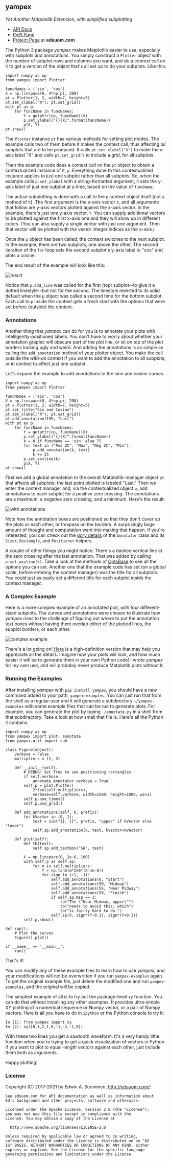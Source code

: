 ## yampex
*Yet Another Matplotlib Extension, with simplified subplotting*

* [API Docs](http://edsuom.com/yampex/yampex.html)
* [PyPI Page](https://pypi.python.org/pypi/yampex/)
* [Project Page](http://edsuom.com/yampex.html) at **edsuom.com**


The Python 3 package *yampex* makes Matplotlib easier to use,
especially with subplots and annotations. You simply construct a
`Plotter` object with the number of subplot rows and columns you want,
and do a context call on it to get a version of the object that's all
set up to do your subplots. Like this:

    import numpy as np
    from yampex import Plotter
    
    funcNames = ('sin', 'cos')
    X = np.linspace(0, 4*np.pi, 200)
    pt = Plotter(1, 2, width=7, height=5)
    pt.set_xlabel("X"); pt.set_grid()
    with pt as p:
        for funcName in funcNames:
            Y = getattr(np, funcName)(X)
            p.set_ylabel("{}(X)".format(funcName))
            p(X, Y)
    pt.show()

The `Plotter` instance `pt` has various methods for setting plot
modes. The example calls two of them before it makes the context call,
thus affecting *all* subplots that are to be produced. It calls
`pt.set_xlabel("X")` to make the x-axis label "X" and calls
`pt.set_grid()` to include a grid, for all subplots.

Then the example code does a context call on the `pt` object to obtain
a contextualized instance of it, `p`. Everything done to this
contextualized instance applies to just one subplot rather than all
subplots. So, when the example calls `p.set_ylabel` with a
string-formatted argument, it sets the y-axis label of just one
subplot at a time, based on the value of `funcName`.

The actual subplotting is done with a call to the `p` context object
itself (not a method of it). The first argument is the x-axis vector
`X`, and all arguments that follow are y-axis vectors plotted against
the x-axis vector. In the example, there's just one y-axis vector,
`Y`. You can supply additional vectors to be plotted against the first
x-axis one and they will show up in different colors. (You can also
supply a single vector with just one argument. Then that vector will
be plotted with the vector integer indices as the x-axis.)

Once the `p` object has been called, the context switches to the next
subplot. In the example, there are two subplots, one above the
other. The second iteration of the `for` loop sets the second
subplot's y-axis label to "cos" and plots a cosine.

The end result of the example will look like this:

![result](http://edsuom.com/yampex-example.png)

Notice that `p.add_line` was called for the first (top) subplot--to
give it a dotted linestyle--but not for the second. The linestyle
reverted to its solid default when the `p` object was called a second
time for the bottom subplot. Each call to `p` inside the context gets
a fresh start with the options that were set before (outside) the
context.


### Annotations

Another thing that *yampex* can do for you is to annotate your plots
with intelligently-positioned labels. You don't have to worry about
whether your annotation graphic will obscure part of the plot line, or
sit on top of the plot borders looking ugly and weird. And adding the
annotations is as simple as calling the `add_annotation` method of
your plotter object. You make the call outside the *with-as* context
if you want to add the annotation to all subplots, or in context to
affect just one subplot.

Let's expand the example to add annotations to the sine and cosine
curves.

    import numpy as np
    from yampex import Plotter

    funcNames = ('sin', 'cos')
    X = np.linspace(0, 4*np.pi, 200)
    pt = Plotter(1, 2, width=7, height=5)
    pt.set_title("Sin and Cosine")
    pt.set_xlabel("X"); pt.set_grid()
    pt.add_annotation(199, "Last")
    with pt as p:
        for funcName in funcNames:
            Y = getattr(np, funcName)(X)
            p.set_ylabel("{}(X)".format(funcName))
            k = 0 if funcName == 'sin' else 75
            for text in ("Pos ZC", "Max", "Neg ZC", "Min"):
                p.add_annotation(k, text)
                k += 25
            p.set_axvline(k)
            p(X, Y)
    pt.show()

First we add a global annotation to the overall Matplotlib-manager
object `pt` that affects all subplots; the last point plotted is
labeled "Last."  Then we enter the context manager and, via the
contextualized object `p`, add annotations to each subplot for a
positive zero crossing. The annotations are a maximum, a negative zero
crossing, and a minimum. Here's the result:

![with annotations](http://edsuom.com/yampex-example-annotated.png)

Note how the annotation boxes are positioned so that they don't cover
up the plots or each other, or trespass on the borders. A surprisingly
large amount of thought and computation went into making that
happen. If you're interested, you can check out the [gory
details](https://github.com/edsuom/yampex/blob/master/yampex/annotate.py)
of the `Annotator` class and its `Sizer`, `Rectangle`, and
`Positioner` helpers.

A couple of other things you might notice: There's a dashed vertical
line at the zero crossing after the last annotation. That was added by
calling `p.set_axvline(k)`. Take a look at the methods of
[OptsBase](http://edsuom.com/yampex/yampex.plot.OptsBase.html) to see
all the options you can set. Another one that the example code has set
(on a global scale, before entering the context manager) was the title
for all subplots. You could just as easily set a different title for
each subplot inside the context manager.


### A Complex Example

Here is a more complex example of an annotated plot, with four
different-sized subplots. The curves and annotations were chosen to
illustrate how *yampex* rises to the challenge of figuring out where
to put the annotation text boxes without having them overlap either of
the plotted lines, the subplot borders, or each other.

![complex example](http://edsuom.com/yampex-example-annotate.png)

There's a lot going on!
[Here](http://edsuom.com/yampex-example-annotate-large.png) is a
high-definition version that may help you appreciate all the
details. Imagine how your plots will look, and how much easier it will
be to generate them in your own Python code! I wrote *yampex* for my
own use, and will probably never produce Matplotlib plots without it.


### Running the Examples

After installing *yampex* with `pip install yampex`, you should have a
new command added to your path, `yampex-examples`. You can just run
that from the shell as a regular user and it will generate a
subdirectory `~/yampex-examples` with some example files that can be
run to generate plots. For example, you can generate the plot by
typing `./annotate.py` in a shell from that subdirectory. Take a look
at how small that file is. Here's all the Python it contains:

    import numpy as np
    from yampex import plot, annotate
    from yampex.util import sub
    
    class Figure(object):
        verbose = False
        multipliers = (1, 3)
        
        def __init__(self):
            # DEBUG: Set True to see positioning rectangles
            if self.verbose:
                annotate.Annotator.verbose = True
            self.p = plot.Plotter(
                2*len(self.multipliers),
                verbose=self.verbose, width=1500, height=1000, w2=1)
            self.p.use_timex()
            self.p.use_grid()
    
        def add_annotations(self, k, prefix):
            for kVector in (0, 1):
                text = sub("{}, {}", prefix, "upper" if kVector else "lower")
                self.sp.add_annotation(k, text, kVector=kVector)
            
        def plot(self):
            def tb(text):
                self.sp.add_textBox('SW', text)
            
            X = np.linspace(0, 2e-6, 100)
            with self.p as self.sp:
                for m in self.multipliers:
                    Y = np.tanh(m*2e6*(X-1e-6))
                    for sign in (+1, -1):
                        self.add_annotations(0, "Start")
                        self.add_annotations(50, "Midway")
                        self.add_annotations(55, "Near Midway")
                        self.add_annotations(99, "Finish")
                        if self.sp.Nsp == 3:
                            tb("The \"Near Midway, upper\"")
                            tb("needs to avoid this, which")
                            tb("is fairly hard to do.")
                        self.sp(X, sign*(Y-0.1), sign*(Y+0.1))
            self.p.show()

    def run():
        # Plot the curves
        Figure().plot()
    
    if __name__ == '__main__':
        run()

That's it!

You can modify any of these example files to learn how to use
*yampex*, and your modifications will not be overwritten if you run
`yampex-examples` again. To get the original example file, just delete
the modified one and run `yampex-examples`, and the original will be
copied.

The simplest example of all is to try out the package-level `xy`
function. You can do that without installing any other examples. It
provides ultra-simple XY plotting of a numerical sequence or Numpy
vector, or a pair of Numpy vectors. Here is all you have to do in
`ipython` or the Python console to try it:

    In [1]: from yampex import xy
    In [2]: xy([0,1,2,1,0,-1,-2,-1,0])
    
With these two lines you get a sawtooth waveform. It's a very handy
little function when you're trying to get a quick visualization of
vectors in Python. If you want to plot to equal-length vectors against
each other, just include them both as arguments.

Happy plotting!

### License

Copyright (C) 2017-2021 by Edwin A. Suominen,
<http://edsuom.com/>:

    See edsuom.com for API documentation as well as information about
    Ed's background and other projects, software and otherwise.
    
    Licensed under the Apache License, Version 2.0 (the "License");
    you may not use this file except in compliance with the
    License. You may obtain a copy of the License at
    
      http://www.apache.org/licenses/LICENSE-2.0
    
    Unless required by applicable law or agreed to in writing,
    software distributed under the License is distributed on an "AS
    IS" BASIS, WITHOUT WARRANTIES OR CONDITIONS OF ANY KIND, either
    express or implied. See the License for the specific language
    governing permissions and limitations under the License.
